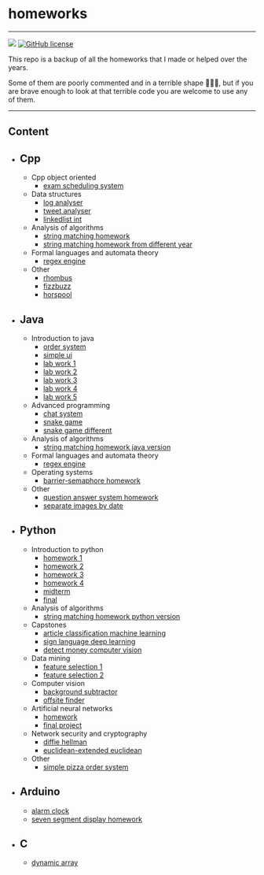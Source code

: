 # homeworks
---
![](https://img.shields.io/github/repo-size/cccaaannn/homeworks?style=flat-square) [![GitHub license](https://img.shields.io/github/license/cccaaannn/homeworks?style=flat-square)](https://github.com/cccaaannn/homeworks/blob/master/LICENSE) 

This repo is a backup of all the homeworks that I made or helped over the years.

Some of them are poorly commented and in a terrible shape 🤷🏻‍♂️, but if you are brave enough to look at that terrible code you are welcome to use any of them.

---

## **Content**

- ## Cpp
	- Cpp object oriented
    	- [exam scheduling system](1-cpp/cpp_object_oriented/oop_hw)
  	- Data structures
    	- [log analyser](1-cpp/data_structures/log_analyser)
    	- [tweet analyser](1-cpp/data_structures/tweet_analyser)
		- [linkedlist int](1-cpp/data_structures/linkedlist_int)
  	- Analysis of algorithms
    	- [string matching homework](1-cpp/analysis_of_algorithms/string_matching)
    	- [string matching homework from different year](1-cpp/analysis_of_algorithms/string_matching_hw_different_year)
  	- Formal languages and automata theory
    	- [regex engine](1-cpp/formal_languages_and_automata_theory/regex_engine)
	- Other
		- [rhombus](1-cpp/other/rhombus)
		- [fizzbuzz](1-cpp/other/fizzbuzz)
		- [horspool](1-cpp/other/horspool)
- ## Java
	- Introduction to java
		- [order system](2-java/introduction_to_java/order_system)
		- [simple ui](2-java/introduction_to_java/simple_ui)	
		- [lab work 1](2-java/introduction_to_java/lab1)
		- [lab work 2](2-java/introduction_to_java/lab2)
		- [lab work 3](2-java/introduction_to_java/lab3)
		- [lab work 4](2-java/introduction_to_java/lab4)
		- [lab work 5](2-java/introduction_to_java/lab5)	
	- Advanced programming
		- [chat system](2-java/advanced_programming/chat)
		- [snake game](2-java/advanced_programming/snake_game_mine)
		- [snake game different](2-java/advanced_programming/snake_game_not_mine)
	- Analysis of algorithms
		- [string matching homework java version](2-java/analysis_of_algorithms/string_matching)
  	- Formal languages and automata theory
    	- [regex engine](2-java/formal_languages_and_automata_theory/regex_engine)
	- Operating systems
		- [barrier-semaphore homework](2-java/operating_systems/barrier_semaphore)
	- Other
		- [question answer system homework](2-java/other/question_answer_hw)
		- [separate images by date](2-java/other/separate_images_by_date)
- ## Python
	- Introduction to python
		- [homework 1](3-python/introduction_to_python/hw1)
		- [homework 2](3-python/introduction_to_python/hw2)
		- [homework 3](3-python/introduction_to_python/hw3)
		- [homework 4](3-python/introduction_to_python/hw4)
		- [midterm](3-python/introduction_to_python/midterm)
		- [final](3-python/introduction_to_python/final)
	- Analysis of algorithms
		- [string matching homework python version](3-python/analysis_of_algorithms/string_matching)
	- Capstones
		- [article classification machine learning](3-python/capstone/article_classification)
		- [sign language deep learning](3-python/capstone/sign_language_deep_learning)
		- [detect money computer vision](3-python/capstone/detect_money)
	- Data mining
		- [feature selection 1](3-python/data_mining/hw1)
		- [feature selection 2](3-python/data_mining/hw3)
	- Computer vision
		- [background subtractor](3-python/computer_vision/background_subtractor)
		- [offsite finder](3-python/computer_vision/offsite_finder)
	- Artificial neural networks
		- [homework](3-python/artificial_neural_networks/hw)
		- [final project](3-python/artificial_neural_networks/final_project)		
	- Network security and cryptography
		- [diffie hellman](3-python/network_security_cryptography/hw1)
		- [euclidean-extended euclidean](3-python/network_security_cryptography/hw2)
	- Other
		- [simple pizza order system](3-python/other/simple_pizza_order)
- ## Arduino
	- [alarm clock](4-arduino/alarm_clock)
	- [seven segment display homework](4-arduino/seven_segment_display)
- ## C
	- [dynamic array](5-c/dynamic_array)